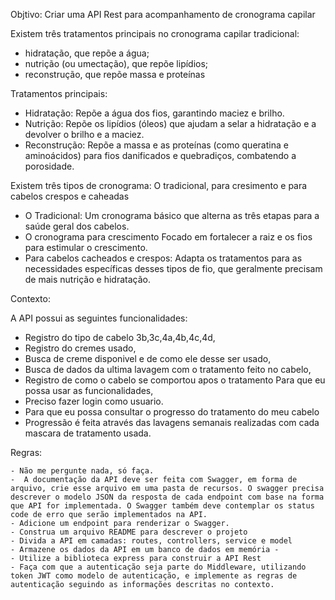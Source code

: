 Objtivo:
Criar uma API Rest para acompanhamento de cronograma capilar 

Existem três tratamentos principais no cronograma capilar tradicional:
- hidratação, que repõe a água; 
- nutrição (ou umectação), que repõe lipídios; 
- reconstrução, que repõe massa e proteínas 

Tratamentos principais:
- Hidratação: Repõe a água dos fios, garantindo maciez e brilho.
-  Nutrição: Repõe os lipídios (óleos) que ajudam a selar a hidratação e a devolver o brilho e a maciez.
- Reconstrução: Repõe a massa e as proteínas (como queratina e aminoácidos) para fios danificados e quebradiços, combatendo a porosidade. 

Existem três tipos de cronograma: 
O tradicional, para cresimento e para cabelos crespos e caheadas
- O Tradicional: Um cronograma básico que alterna as três etapas para a saúde geral dos cabelos. 
- O cronograma para crescimento Focado em fortalecer a raiz e os fios para estimular o crescimento. 
- Para cabelos cacheados e crespos: Adapta os tratamentos para as necessidades específicas desses tipos de fio, que geralmente precisam de mais nutrição e hidratação. 

Contexto:

 A API possui as seguintes funcionalidades: 
 - Registro do tipo de cabelo 3b,3c,4a,4b,4c,4d, 
 - Registro do cremes usado,
 - Busca de creme disponivel e de como ele desse ser usado,
 - Busca de dados da ultima lavagem com o tratamento feito no cabelo, 
 - Registro de como o cabelo se comportou apos o tratamento
  Para que eu possa usar as funcionalidades,
  - Preciso fazer login como usuario.
  - Para que eu possa consultar o progresso do tratamento do meu cabelo 
  - Progressão é feita através das lavagens semanais realizadas com cada mascara de tratamento usada.

   Regras:

    - Não me pergunte nada, só faça.
    -  A documentação da API deve ser feita com Swagger, em forma de arquivo, crie esse arquivo em uma pasta de recursos. O swagger precisa descrever o modelo JSON da resposta de cada endpoint com base na forma que API for implementada. O Swagger também deve contemplar os status code de erro que serão implementados na API. 
    - Adicione um endpoint para renderizar o Swagger.
    - Construa um arquivo README para descrever o projeto
    - Divida a API em camadas: routes, controllers, service e model 
    - Armazene os dados da API em um banco de dados em memória -
    - Utilize a biblioteca express para construir a API Rest 
    - Faça com que a autenticação seja parte do Middleware, utilizando token JWT como modelo de autenticação, e implemente as regras de autenticação seguindo as informações descritas no contexto.
